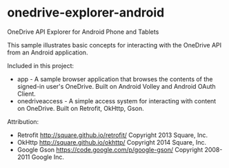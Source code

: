 # onedrive-explorer-android
OneDrive API Explorer for Android Phone and Tablets

This sample illustrates basic concepts for interacting with the OneDrive API
from an Android application.

Included in this project:

* app - A sample browser application that browses the contents of the signed-in user's OneDrive. Built on Android Volley and Android OAuth Client.
* onedriveaccess - A simple access system for interacting with content on OneDrive. Built on Retrofit, OkHttp,  Gson.

Attribution:

* Retrofit http://square.github.io/retrofit/ Copyright 2013 Square, Inc.
* OkHttp http://square.github.io/okhttp/ Copyright 2014 Square, Inc.
* Google Gson https://code.google.com/p/google-gson/ Copyright 2008-2011 Google Inc.


  
